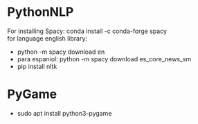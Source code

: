 # PythonNLP

For installing Spacy: conda install -c  conda-forge spacy
<br/>
for language english library: 
 - python -m spacy download en
 - para espaniol: python -m spacy download es_core_news_sm
 - pip install nltk 

# PyGame

- sudo apt install python3-pygame
